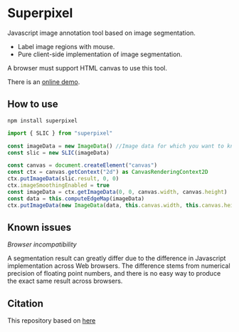 # Superpixel

Javascript image annotation tool based on image segmentation.

- Label image regions with mouse.
- Pure client-side implementation of image segmentation.

A browser must support HTML canvas to use this tool.

There is an [online demo](http://kyamagu.github.io/js-segment-annotator/?view=index).

## How to use

```
npm install superpixel
```

```js
import { SLIC } from "superpixel"

const imageData = new ImageData() //Image data for which you want to know the result value of superpixel
const slic = new SLIC(imageData)

const canvas = document.createElement("canvas")
const ctx = canvas.getContext("2d") as CanvasRenderingContext2D
ctx.putImageData(slic.result, 0, 0)
ctx.imageSmoothingEnabled = true
const imageData = ctx.getImageData(0, 0, canvas.width, canvas.height)
const data = this.computeEdgeMap(imageData)
ctx.putImageData(new ImageData(data, this.canvas.width, this.canvas.height), 0, 0)
```

## Known issues

_Browser incompatibility_

A segmentation result can greatly differ due to the difference in Javascript
implementation across Web browsers. The difference stems from numerical
precision of floating point numbers, and there is no easy way to produce the
exact same result across browsers.

## Citation

This repository based on [here](https://github.com/kyamagu/js-segment-annotator)
